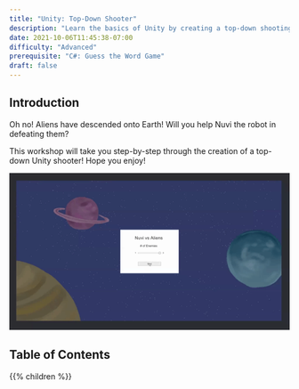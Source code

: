 ```yaml
---
title: "Unity: Top-Down Shooter"
description: "Learn the basics of Unity by creating a top-down shooting game"
date: 2021-10-06T11:45:38-07:00
difficulty: "Advanced"
prerequisite: "C#: Guess the Word Game"
draft: false
---
```


## Introduction

Oh no! Aliens have descended onto Earth! Will you help Nuvi the robot in defeating them?

This workshop will take you step-by-step through the creation of a top-down Unity shooter! Hope you enjoy!

![Sample of a working game](./img/unity_game.gif)

## Table of Contents

{{% children %}}
